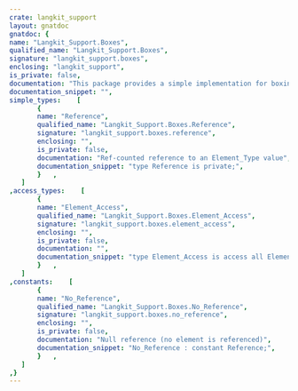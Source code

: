 ```yaml
---
crate: langkit_support
layout: gnatdoc
gnatdoc: {
name: "Langkit_Support.Boxes",
qualified_name: "Langkit_Support.Boxes",
signature: "langkit_support.boxes",
enclosing: "langkit_support",
is_private: false,
documentation: "This package provides a simple implementation for boxing types: types that\nare dynamically allocated, handled by reference and with automatic memory\nmanagement thanks to reference counting.\n\nThe main difference with GNATCOLL.Refcount is that here, Element_Type is\nlimited and constrained while in GNATCOLL.Refcount, Element_Type is not\nlimited and unconstrained.\n\n@formal Element_Type\n  The type to be boxed\n@formal Refcount\n  Return Self's reference count\n@formal Set_Refcount\n  Set Self's reference count to Count\n@formal Release\n  Release all resources in Element_Type. This is called when the reference\n  count drops to 0.",
documentation_snippet: "",
simple_types:    [
       {
       name: "Reference",
       qualified_name: "Langkit_Support.Boxes.Reference",
       signature: "langkit_support.boxes.reference",
       enclosing: "",
       is_private: false,
       documentation: "Ref-counted reference to an Element_Type value",
       documentation_snippet: "type Reference is private;",
       }   ,
   ]
,access_types:    [
       {
       name: "Element_Access",
       qualified_name: "Langkit_Support.Boxes.Element_Access",
       signature: "langkit_support.boxes.element_access",
       enclosing: "",
       is_private: false,
       documentation: "",
       documentation_snippet: "type Element_Access is access all Element_Type;",
       }   ,
   ]
,constants:    [
       {
       name: "No_Reference",
       qualified_name: "Langkit_Support.Boxes.No_Reference",
       signature: "langkit_support.boxes.no_reference",
       enclosing: "",
       is_private: false,
       documentation: "Null reference (no element is referenced)",
       documentation_snippet: "No_Reference : constant Reference;",
       }   ,
   ]
,}
---
```

